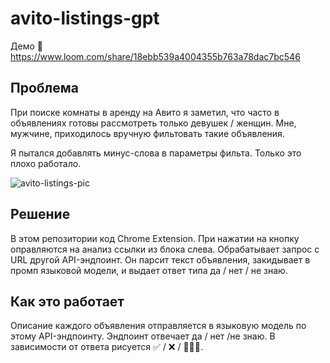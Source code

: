 # avito-listings-gpt

Демо 🚀 https://www.loom.com/share/18ebb539a4004355b763a78dac7bc546

## Проблема

При поиске комнаты в аренду на Авито я заметил, что часто в объявлениях готовы рассмотреть только девушек / женщин. Мне, мужчине, приходилось вручную фильтовать такие объявления. 

Я пытался добавлять минус-слова в параметры фильта. Только это плохо работало.

![avito-listings-pic](https://github.com/user-attachments/assets/3e946d81-4ec1-4efc-905d-b2385b933362)

## Решение

В этом репозитории код  Chrome Extension. При нажатии на кнопку оправляются на анализ ссылки из блока слева. Обрабатывает запрос c URL другой API-эндпоинт. Он парсит текст объявления, закидывает в промп языковой модели, и выдает ответ типа да / нет / не знаю.

## Как это работает

Описание каждого объявления отправляется в языковую модель по этому API-эндпоинту. Эндпоинт отвечает да / нет /не знаю. В зависимости от ответа рисуется ✅ / ❌ / 🤷🏻‍♂️.
